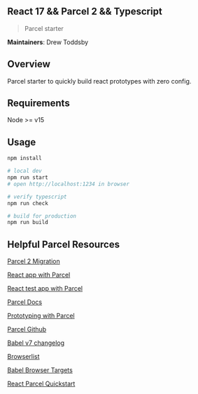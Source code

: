 
## React 17 && Parcel 2 && Typescript

> Parcel starter

**Maintainers**: Drew Toddsby

## Overview

Parcel starter to quickly build react prototypes with zero config.

## Requirements

Node >= v15

## Usage

```bash
npm install

# local dev
npm run start
# open http://localhost:1234 in browser

# verify typescript
npm run check

# build for production
npm run build

```

## Helpful Parcel Resources

[Parcel 2 Migration](https://parceljs.org/getting-started/migration/)

[React app with Parcel](https://codeburst.io/create-a-react-app-with-no-config-using-parceljs-56c15add6a0a)

[React test app with Parcel](https://medium.com/@dtkatz/use-the-blazing-fast-parcel-bundler-to-build-and-test-a-react-app-e6972a2587e1)

[Parcel Docs](https://parceljs.org/cli.html)

[Prototyping with Parcel](https://auth0.com/blog/zero-config-javascript-app-prototyping-with-parceljs/)

[Parcel Github](https://github.com/parcel-bundler/parcel)

[Babel v7 changelog](https://babeljs.io/docs/en/v7-migration)

[Browserlist](https://github.com/browserslist/browserslist)

[Babel Browser Targets](https://babeljs.io/docs/en/next/babel-preset-env.html#targets)

[React Parcel Quickstart](https://github.com/sbayd/react-parcel-boilerplate)

